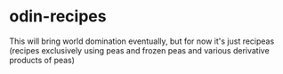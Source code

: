 # odin-recipes
This will bring world domination eventually, but for now it's just recipeas (recipes exclusively using peas and frozen peas and various derivative products of peas)